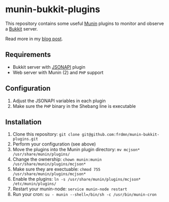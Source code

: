 # munin-bukkit-plugins

This repository contains some useful [Munin](http://munin-monitoring.org/) plugins to monitor and observe a [Bukkit](http://bukkit.org) server.

Read more in my [blog post](http://).

## Requirements

* Bukkit server with [JSONAPI](https://github.com/alecgorge/jsonapi) plugin
* Web server with Munin (2) and `PHP` support

## Configuration

1. Adjust the JSONAPI variables in each plugin
1. Make sure the `PHP` binary in the Shebang line is executable

## Installation

1. Clone this repository: `git clone git@github.com:frdmn/munin-bukkit-plugins.git`
1. Perform your configuration (see above)
1. Move the plugins into the Munin plugin directory: `mv mcjson* /usr/share/munin/plugins/`
1. Change the ownership: `chown munin:munin /usr/share/munin/plugins/mcjson*`
1. Make sure they are exectuable: `chmod 755 /usr/share/munin/plugins/mcjson*`
1. Enable the plugins: `ln -s /usr/share/munin/plugins/mcjson* /etc/munin/plugins/`
1. Restart your munin-node: `service munin-node restart`
1. Run your cron: `su - munin --shell=/bin/sh -c /usr/bin/munin-cron`
